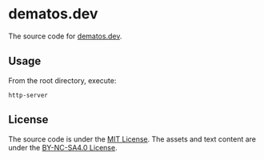 # dematos.dev

The source code for [dematos.dev](https://dematos.dev).

## Usage

From the root directory, execute:

```
http-server
```


## License
The source code is under the [MIT License](https://opensource.org/license/MIT). The assets and text content are under the [BY-NC-SA4.0 License](https://creativecommons.org/licenses/by-nc-sa/4.0/deed.en).

